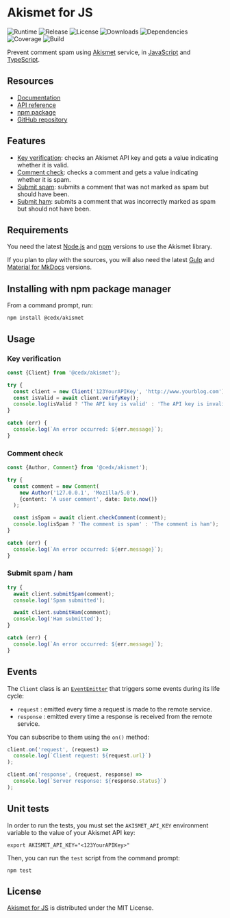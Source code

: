 # Akismet for JS
![Runtime](https://img.shields.io/badge/node-%3E%3D10.9-brightgreen.svg) ![Release](https://img.shields.io/npm/v/@cedx/akismet.svg) ![License](https://img.shields.io/npm/l/@cedx/akismet.svg) ![Downloads](https://img.shields.io/npm/dt/@cedx/akismet.svg) ![Dependencies](https://david-dm.org/cedx/akismet.js.svg) ![Coverage](https://coveralls.io/repos/github/cedx/akismet.js/badge.svg) ![Build](https://travis-ci.com/cedx/akismet.js.svg)

Prevent comment spam using [Akismet](https://akismet.com) service,
in [JavaScript](https://developer.mozilla.org/en-US/docs/Web/JavaScript) and [TypeScript](https://www.typescriptlang.org).

## Resources
- [Documentation](https://dev.belin.io/akismet.js)
- [API reference](https://dev.belin.io/akismet.js/api)
- [npm package](https://www.npmjs.com/package/@cedx/akismet)
- [GitHub repository](https://github.com/cedx/akismet.js)

## Features
- [Key verification](https://akismet.com/development/api/#verify-key): checks an Akismet API key and gets a value indicating whether it is valid.
- [Comment check](https://akismet.com/development/api/#comment-check): checks a comment and gets a value indicating whether it is spam.
- [Submit spam](https://akismet.com/development/api/#submit-spam): submits a comment that was not marked as spam but should have been.
- [Submit ham](https://akismet.com/development/api/#submit-ham): submits a comment that was incorrectly marked as spam but should not have been.

## Requirements
You need the latest [Node.js](https://nodejs.org) and [npm](https://www.npmjs.com) versions to use the Akismet library.

If you plan to play with the sources, you will also need the latest [Gulp](https://gulpjs.com) and [Material for MkDocs](https://squidfunk.github.io/mkdocs-material) versions.

## Installing with npm package manager
From a command prompt, run:

```shell
npm install @cedx/akismet
```

## Usage

### Key verification

```ts
const {Client} from '@cedx/akismet');

try {
  const client = new Client('123YourAPIKey', 'http://www.yourblog.com');
  const isValid = await client.verifyKey();
  console.log(isValid ? 'The API key is valid' : 'The API key is invalid');
}

catch (err) {
  console.log(`An error occurred: ${err.message}`);
}
```

### Comment check

```ts
const {Author, Comment} from '@cedx/akismet');

try {
  const comment = new Comment(
    new Author('127.0.0.1', 'Mozilla/5.0'),
    {content: 'A user comment', date: Date.now()}
  );

  const isSpam = await client.checkComment(comment);
  console.log(isSpam ? 'The comment is spam' : 'The comment is ham');
}

catch (err) {
  console.log(`An error occurred: ${err.message}`);
}
```

### Submit spam / ham

```ts
try {
  await client.submitSpam(comment);
  console.log('Spam submitted');

  await client.submitHam(comment);
  console.log('Ham submitted');
}

catch (err) {
  console.log(`An error occurred: ${err.message}`);
}
```

## Events
The `Client` class is an [`EventEmitter`](https://nodejs.org/api/events.html) that triggers some events during its life cycle:

- `request` : emitted every time a request is made to the remote service.
- `response` : emitted every time a response is received from the remote service.

You can subscribe to them using the `on()` method:

```ts
client.on('request', (request) =>
  console.log(`Client request: ${request.url}`)
);

client.on('response', (request, response) =>
  console.log(`Server response: ${response.status}`)
);
```

## Unit tests
In order to run the tests, you must set the `AKISMET_API_KEY` environment variable to the value of your Akismet API key:

```shell
export AKISMET_API_KEY="<123YourAPIKey>"
```

Then, you can run the `test` script from the command prompt:

```shell
npm test
```

## License
[Akismet for JS](https://dev.belin.io/akismet.js) is distributed under the MIT License.
